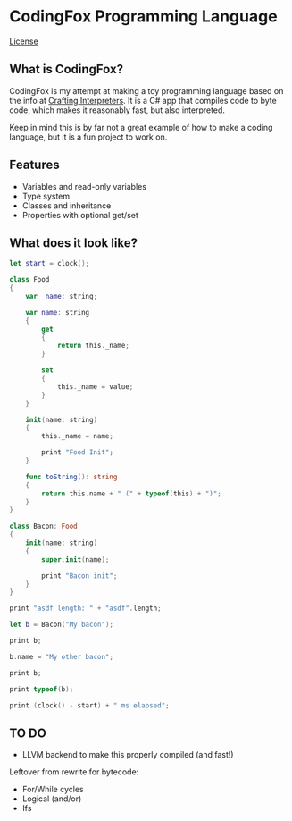 # CodingFox Programming Language

[License](LICENSE)

## What is CodingFox?

CodingFox is my attempt at making a toy programming language based on the info at [Crafting Interpreters](https://craftinginterpreters.com).
It is a C# app that compiles code to byte code, which makes it reasonably fast, but also interpreted.

Keep in mind this is by far not a great example of how to make a coding language, but it is a fun project to work on.

## Features

* Variables and read-only variables
* Type system
* Classes and inheritance
* Properties with optional get/set

## What does it look like?

```swift
let start = clock();

class Food
{
	var _name: string;

	var name: string
	{
		get
		{
			return this._name;
		}

		set
		{
			this._name = value;
		}
	}

	init(name: string)
	{
		this._name = name;

		print "Food Init";
	}

	func toString(): string
	{
		return this.name + " (" + typeof(this) + ")";
	}
}

class Bacon: Food
{
	init(name: string)
	{
		super.init(name);

		print "Bacon init";
	}
}

print "asdf length: " + "asdf".length;

let b = Bacon("My bacon");

print b;

b.name = "My other bacon";

print b;

print typeof(b);

print (clock() - start) + " ms elapsed";
```

## TO DO
* LLVM backend to make this properly compiled (and fast!)

Leftover from rewrite for bytecode:
* For/While cycles
* Logical (and/or)
* Ifs

